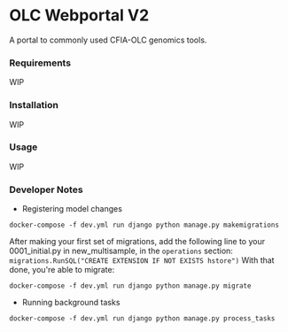 OLC Webportal V2
================

A portal to commonly used CFIA-OLC genomics tools.

### Requirements
WIP

### Installation
WIP

### Usage
WIP

### Developer Notes
- Registering model changes

```
docker-compose -f dev.yml run django python manage.py makemigrations
```
After making your first set of migrations, add the following line to your 0001_initial.py
in new_multisample, in the `operations` section:
`migrations.RunSQL("CREATE EXTENSION IF NOT EXISTS hstore")`
With that done, you're able to migrate: 
```
docker-compose -f dev.yml run django python manage.py migrate
```

- Running background tasks

```
docker-compose -f dev.yml run django python manage.py process_tasks
```
